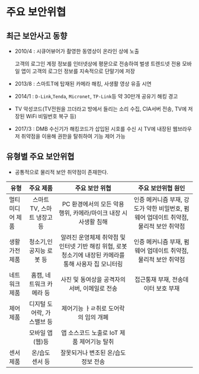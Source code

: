 # 주요 보안위협

## 최근 보안사고 동향

* 2010/4 : 시큐어뷰어가 촬영한 동영상이 온라인 상에 노출

  고객의 로그인 계정 정보를 인터넷상에 평문으로 전송하여 벌생
  트렌드넷 전용 모바일 앱이 고객의 로그인 정보를 지속적으로 단말기에 저장

* 2013/8 : 스마트T에 탑재된 카메라 해킹, 사생활 영상 유출 시연

* 2014/1 : `D-Link`,`Tenda`, `Micronet`, `TP-Link`등 약 30만개 공유기 해킹 경고

* TV 악성코드(TV전원을 끄더라고 방에서 들리는 소리 수집, CIA서버 전송, TV에 저장된 WiFi 비밀번호 복구 등)

* 2017/3 : DMB 수신기가 해킹코드가 삽입된 시호를 수신 시 TV에 내장된 웹브라우저 취약점을 이용해 권한을 탈취하여 기능 제어 가능

## 유형별 주요 보안위협

* 공통적으로 물리적 보안 취약점이 존재한다.

|유형|주요 제품|주요 보안 위협|주요 보안위협 원인|
|---|:-------:|:-----------:|:---------------:|
|멀티미디어 제품|스마트TV, 스마트 냉장고 등| PC 환경에서의 모든 악용 행위, 카메라/마이크 내장 시 사생활 침해|인증 메커니즘 부재, 강도가 약한 비밀번호, 펌웨어 업데이트 취약점, 물리적 보안 취약점|
|생활가전 제품|청소기,인공지능 로봇 등|알려진 운영체제 취약점 및 인터넷 기반 해킹 위협, 로봇청소기에 내장된 카메라를 통해 사용자 집 모니터링|인증 메커니즘 부재, 펌웨어 업데이트 취약점, 물리적 보안 취약점|
|네트워크 제품|홈캠, 네트워크 카메라 등|사진 및 동여상을 공격자의 서버, 이메일로 전송|접근통재 부재, 전송데이터 보호 부재|
|제어제품|디지털 도어락, 가스밸브 등|제어기능 ㅏㄹ취로 도어락의 임의 개폐||
|       |모바일 앱(웹)등|앱 소스코드 노출로 IoT 제품 제어기능 탈취||
|센서 제품|온/습도 센서 등|잘못되거나 변조된 온/습도 정보 전송||